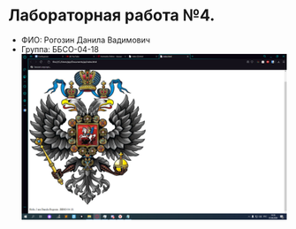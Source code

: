 # Лабораторная работа №4.
- ФИО: Рогозин Данила Вадимович
- Группа: ББСО-04-18
![Image alt](https://github.com/DanilaRogozin/-/blob/master/Docker/screenshot.png)
